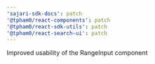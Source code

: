 ```yaml
---
'sajari-sdk-docs': patch
'@tpham0/react-components': patch
'@tpham0/react-sdk-utils': patch
'@tpham0/react-search-ui': patch
---
```


Improved usability of the RangeInput component
